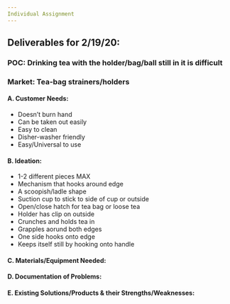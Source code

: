 ```yaml
---
Individual Assignment
---
```


## Deliverables for 2/19/20:

### POC: Drinking tea with the holder/bag/ball still in it is difficult 

### Market: Tea-bag strainers/holders


#### A. Customer Needs:
- Doesn’t burn hand
- Can be taken out easily
- Easy to clean
- Disher-washer friendly
- Easy/Universal to use




#### B. Ideation: 
- 1-2 different pieces MAX
- Mechanism that hooks around edge
- A scoopish/ladle shape 
- Suction cup to stick to side of cup or outside
- Open/close hatch for tea bag or loose tea
- Holder has clip on outside 
- Crunches and holds tea in
- Grapples aorund both edges 
- One side hooks onto edge
- Keeps itself still by hooking onto handle 





#### C. Materials/Equipment Needed:




#### D. Documentation of Problems:



#### E. Existing Solutions/Products & their Strengths/Weaknesses: 




